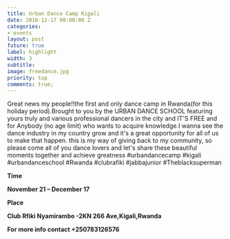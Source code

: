 ```yaml
---
title: Urban Dance Camp Kigali
date: 2016-12-17 00:00:00 Z
categories:
- events
layout: post
future: true
label: highlight
width: 3
subtitle:
image: freedance.jpg
priority: top
comments: true;
---
```


Great news my people!!the first and only dance camp in Rwanda(for this holiday period).Brought to you by the URBAN DANCE SCHOOL featuring yours truly and various professional dancers in the city and IT'S FREE and for Anybody (no age limit) who wants to acquire knowledge.I wanna see the dance industry in my country grow and it's a great opportunity for all of us to make that happen. this is my way of giving back to my community, so please come all of you dance lovers and let's share these beautiful moments together and achieve greatness #urbandancecamp #kigali #urbandanceschool #Rwanda #clubrafiki #jabbajunior #Theblacksuperman

<strong>Time<strong></strong>

November 21 – December 17


<strong>Place</strong>

Club Rfiki Nyamirambo -2KN 266 Ave,Kigali,Rwanda

<strong>For more info contact +250783126576 </strong>
